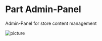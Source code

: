 Part Admin-Panel
===================

Admin-Panel for store content management

![picture](/km-shop/data/backend/Screenshot_2022-11-17_at_18.04.20.png)